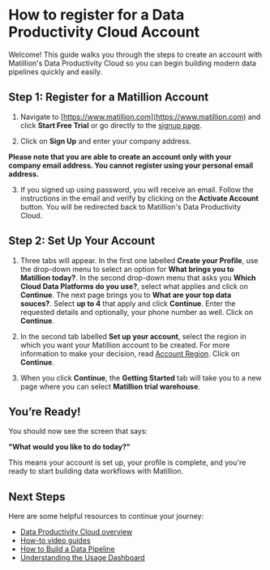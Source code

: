 # How to register for a Data Productivity Cloud Account

Welcome! This guide walks you through the steps to create an account with Matillion's Data Productivity Cloud so you can begin building modern data pipelines quickly and easily.


## Step 1: Register for a Matillion Account

1. Navigate to [https://www.matillion.com](https://www.matillion.com) and click **Start Free Trial** or go directly to the [signup page](https://cloud.matillion.com/signup).

2. Click on **Sign Up** and enter your company address. 

**Please note that you are able to create an account only with your company email address. You cannot register using your personal email address.**

3. If you signed up using password, you will receive an email. Follow the instructions in the email and verify by clicking on the **Activate Account** button. You will be redirected back to Matillion's Data Productivity Cloud. 

## Step 2: Set Up Your Account

1. Three tabs will appear. In the first one labelled **Create your Profile**, use the drop-down menu to select an option for **What brings you to Matillion today?**. In the second drop-down menu that asks you **Which Cloud Data Platforms do you use?**, select what applies and click on **Continue**. The next page brings you to **What are your top data souces?**. Select **up to 4** that apply and click **Continue**. Enter the requested details and optionally, your phone number as well. Click on **Continue**. 

2. In the second tab labelled **Set up your account**, select the region in which you want your Matillion account to be created. For more information to make your decision, read [Account Region](https://docs.matillion.com/data-productivity-cloud/hub/docs/create-an-account/#account-region). Click on **Continue**. 

3. When you click **Continue**, the **Getting Started** tab will take you to a new page where you can select **Matillion trial warehouse**. 

## You’re Ready!

You should now see the screen that says:

**"What would you like to do today?"**

This means your account is set up, your profile is complete, and you're ready to start building data workflows with Matillion.

## Next Steps

Here are some helpful resources to continue your journey:

- [Data Productivity Cloud overview](https://docs.matillion.com/data-productivity-cloud/data-productivity-cloud-overview/)
- [How-to video guides](https://docs.matillion.com/data-productivity-cloud/videos/how-to-videos/)
- [How to Build a Data Pipeline](https://docs.matillion.com/data-productivity-cloud/designer/docs/pipelines-tutorial/#create-an-orchestration-pipeline)
- [Understanding the Usage Dashboard](https://docs.matillion.com/data-productivity-cloud/hub/docs/usage-dashboard/)